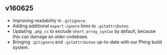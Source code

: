 ## v160625

- Improving readability in `.gitignore`.
- Adding additional `export-ignore` lines to `.gitattributes`.
- Updating `.php_cs` to exclude `short_array_syntax` by default, because this can damage an older codebase.
- Bringing `.gitignore` and `.gitattributes` up-to-date with our Phing build system.
